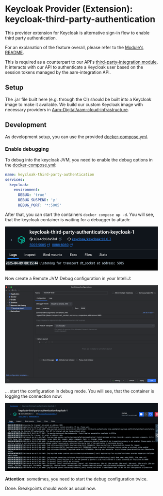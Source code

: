 # Keycloak Provider (Extension): keycloak-third-party-authentication

This provider extension for Keycloak is alternative sign-in flow to enable third party authentication.

For an explanation of the feature overall, please refer to the [Module's README](../../docs/modules/third-party-authentication.md).

This is required as a counterpart to our API's [third-party-integration module](../aam-backend-service/src/main/kotlin/com/aamdigital/aambackendservice/thirdpartyauthentication/README.md).
It interacts with our API to authenticate a Keycloak user based on the session tokens managed by the aam-integration API.


## Setup
The .jar file built here (e.g. through the CI) should be built into a Keycloak image to make it available.
We build our custom Keycloak image with necessary providers in [Aam-Digital/aam-cloud-infrastructure](https://github.com/Aam-Digital/aam-cloud-infrastructure/blob/main/application/aam-keycloak/Dockerfile).


## Development

As development setup, you can use the provided [docker-compose.yml](./docker-compose.yml).

### Enable debugging

To debug into the keycloak JVM, you need to enable the debug options in the [docker-compose.yml](./docker-compose.yml):

```yaml
name: keycloak-third-party-authentication
services:
  keycloak:
    environment:
      DEBUG: 'true'
      DEBUG_SUSPEND: 'y'
      DEBUG_PORT: '*:5005'
```

After that, you can start the containers `docker compose up -d`. You will see, that the keycloak container is waiting
for a
debugger to attach:

![docs-debug-1.png](assets/docs-debug-1.png)

Now create a Remote JVM Debug configuration in your IntelliJ:

![docs-debug-2.png](assets/docs-debug-2.png)

... start the configuration in debug mode. You will see, that the container is logging the connection now:

![docs-debug-3.png](assets/docs-debug-3.png)

**Attention**: sometimes, you need to start the debug configuration twice.

Done. Breakpoints should work as usual now.
